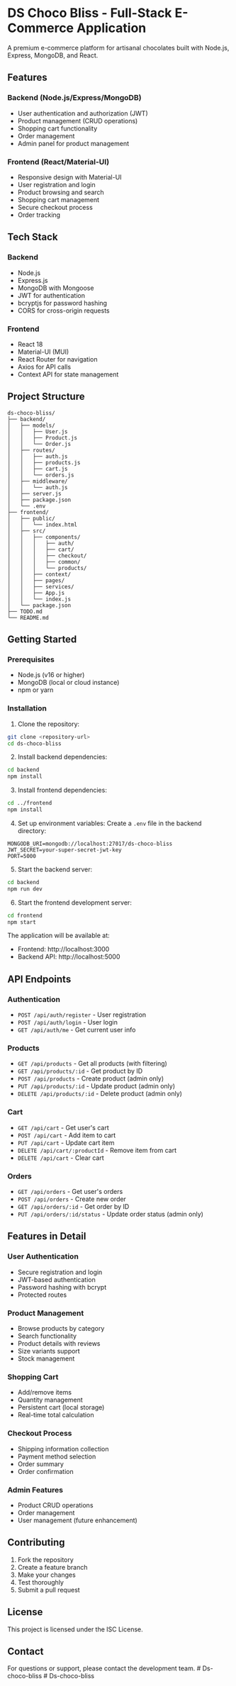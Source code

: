 # DS Choco Bliss - Full-Stack E-Commerce Application

A premium e-commerce platform for artisanal chocolates built with Node.js, Express, MongoDB, and React.

## Features

### Backend (Node.js/Express/MongoDB)
- User authentication and authorization (JWT)
- Product management (CRUD operations)
- Shopping cart functionality
- Order management
- Admin panel for product management

### Frontend (React/Material-UI)
- Responsive design with Material-UI
- User registration and login
- Product browsing and search
- Shopping cart management
- Secure checkout process
- Order tracking

## Tech Stack

### Backend
- Node.js
- Express.js
- MongoDB with Mongoose
- JWT for authentication
- bcryptjs for password hashing
- CORS for cross-origin requests

### Frontend
- React 18
- Material-UI (MUI)
- React Router for navigation
- Axios for API calls
- Context API for state management

## Project Structure

```
ds-choco-bliss/
├── backend/
│   ├── models/
│   │   ├── User.js
│   │   ├── Product.js
│   │   └── Order.js
│   ├── routes/
│   │   ├── auth.js
│   │   ├── products.js
│   │   ├── cart.js
│   │   └── orders.js
│   ├── middleware/
│   │   └── auth.js
│   ├── server.js
│   ├── package.json
│   └── .env
├── frontend/
│   ├── public/
│   │   └── index.html
│   ├── src/
│   │   ├── components/
│   │   │   ├── auth/
│   │   │   ├── cart/
│   │   │   ├── checkout/
│   │   │   ├── common/
│   │   │   └── products/
│   │   ├── context/
│   │   ├── pages/
│   │   ├── services/
│   │   ├── App.js
│   │   └── index.js
│   └── package.json
├── TODO.md
└── README.md
```

## Getting Started

### Prerequisites
- Node.js (v16 or higher)
- MongoDB (local or cloud instance)
- npm or yarn

### Installation

1. Clone the repository:
```bash
git clone <repository-url>
cd ds-choco-bliss
```

2. Install backend dependencies:
```bash
cd backend
npm install
```

3. Install frontend dependencies:
```bash
cd ../frontend
npm install
```

4. Set up environment variables:
Create a `.env` file in the backend directory:
```env
MONGODB_URI=mongodb://localhost:27017/ds-choco-bliss
JWT_SECRET=your-super-secret-jwt-key
PORT=5000
```

5. Start the backend server:
```bash
cd backend
npm run dev
```

6. Start the frontend development server:
```bash
cd frontend
npm start
```

The application will be available at:
- Frontend: http://localhost:3000
- Backend API: http://localhost:5000

## API Endpoints

### Authentication
- `POST /api/auth/register` - User registration
- `POST /api/auth/login` - User login
- `GET /api/auth/me` - Get current user info

### Products
- `GET /api/products` - Get all products (with filtering)
- `GET /api/products/:id` - Get product by ID
- `POST /api/products` - Create product (admin only)
- `PUT /api/products/:id` - Update product (admin only)
- `DELETE /api/products/:id` - Delete product (admin only)

### Cart
- `GET /api/cart` - Get user's cart
- `POST /api/cart` - Add item to cart
- `PUT /api/cart` - Update cart item
- `DELETE /api/cart/:productId` - Remove item from cart
- `DELETE /api/cart` - Clear cart

### Orders
- `GET /api/orders` - Get user's orders
- `POST /api/orders` - Create new order
- `GET /api/orders/:id` - Get order by ID
- `PUT /api/orders/:id/status` - Update order status (admin only)

## Features in Detail

### User Authentication
- Secure registration and login
- JWT-based authentication
- Password hashing with bcrypt
- Protected routes

### Product Management
- Browse products by category
- Search functionality
- Product details with reviews
- Size variants support
- Stock management

### Shopping Cart
- Add/remove items
- Quantity management
- Persistent cart (local storage)
- Real-time total calculation

### Checkout Process
- Shipping information collection
- Payment method selection
- Order summary
- Order confirmation

### Admin Features
- Product CRUD operations
- Order management
- User management (future enhancement)

## Contributing

1. Fork the repository
2. Create a feature branch
3. Make your changes
4. Test thoroughly
5. Submit a pull request

## License

This project is licensed under the ISC License.

## Contact

For questions or support, please contact the development team.
#   D s - c h o c o - b l i s s  
 #   D s - c h o c o - b l i s s  
 
